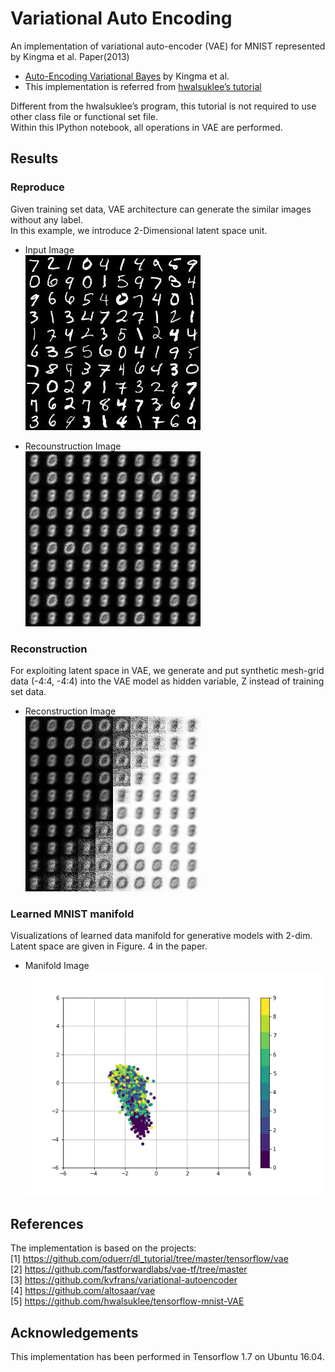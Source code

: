 # Variational Auto Encoding

An implementation of variational auto-encoder (VAE) for MNIST represented by Kingma et al. Paper(2013)
* [Auto-Encoding Variational Bayes](https://arxiv.org/pdf/1312.6114) by Kingma et al. 
* This implementation is referred from [hwalsuklee’s tutorial](https://github.com/hwalsuklee/tensorflow-mnist-VAE)

Different from the hwalsuklee’s program, this tutorial is not required to use other class file or functional set file.   
Within this IPython notebook, all operations in VAE are performed.


## Results
### Reproduce

Given training set data, VAE architecture can generate the similar images without any label.<br>
In this example, we introduce 2-Dimensional latent space unit. 

* Input Image  
![Input_Image](https://github.com/MingyuKim87/VAE/blob/master/Results/Input_Image.jpg)

* Recounstruction Image  
![Reconstruction_Image](https://github.com/MingyuKim87/VAE/blob/master/Results/Reconstruction_1.gif)


### Reconstruction

For exploiting latent space in VAE, we generate and put synthetic mesh-grid data (-4:4, -4:4) into the VAE model as hidden variable, Z instead of training set data. 

* Reconstruction Image  
![Reconstruction_Image2](https://github.com/MingyuKim87/VAE/blob/master/Results/Reconstruction_2.gif)

### Learned MNIST manifold

Visualizations of learned data manifold for generative models with 2-dim.<br>
Latent space are given in Figure. 4 in the paper.  


* Manifold Image  
![Manifold_Image](https://github.com/MingyuKim87/VAE/blob/master/Results/Manifold_learning.gif)


## References
The implementation is based on the projects:  
[1] https://github.com/oduerr/dl_tutorial/tree/master/tensorflow/vae  
[2] https://github.com/fastforwardlabs/vae-tf/tree/master  
[3] https://github.com/kvfrans/variational-autoencoder  
[4] https://github.com/altosaar/vae  
[5] https://github.com/hwalsuklee/tensorflow-mnist-VAE


## Acknowledgements
This implementation has been performed in Tensorflow 1.7 on Ubuntu 16.04.
